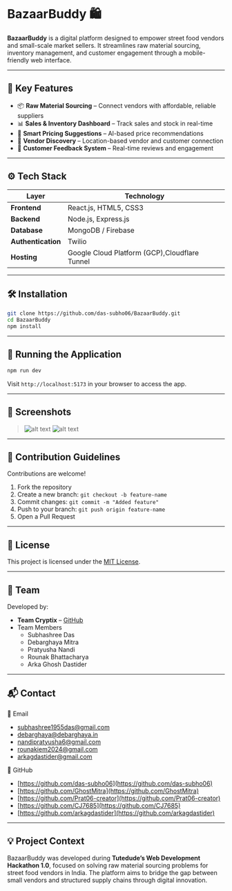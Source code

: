 # BazaarBuddy 🛍️

**BazaarBuddy** is a digital platform designed to empower street food vendors and small-scale market sellers. It streamlines raw material sourcing, inventory management, and customer engagement through a mobile-friendly web interface.

---

## 🌟 Key Features

- 📦 **Raw Material Sourcing** – Connect vendors with affordable, reliable suppliers
- 📊 **Sales & Inventory Dashboard** – Track sales and stock in real-time
- 🤖 **Smart Pricing Suggestions** – AI-based price recommendations
- 📍 **Vendor Discovery** – Location-based vendor and customer connection
- 💬 **Customer Feedback System** – Real-time reviews and engagement

---

## ⚙️ Tech Stack

| Layer         | Technology                        |
|---------------|------------------------------------|
| **Frontend**  | React.js, HTML5, CSS3              |
| **Backend**   | Node.js, Express.js                |
| **Database**  | MongoDB / Firebase                 |
| **Authentication** | Twilio                        |
| **Hosting**   | Google Cloud Platform (GCP),Cloudflare Tunnel |

---

## 🛠️ Installation

```bash
git clone https://github.com/das-subho06/BazaarBuddy.git
cd BazaarBuddy
npm install
```

---

## 🚀 Running the Application

```bash
npm run dev
```

Visit `http://localhost:5173` in your browser to access the app.

---

## 📸 Screenshots

> ![alt text](image.png) ![alt text](image-1.png)

---

## 🤝 Contribution Guidelines

Contributions are welcome!

1. Fork the repository
2. Create a new branch: `git checkout -b feature-name`
3. Commit changes: `git commit -m "Added feature"`
4. Push to your branch: `git push origin feature-name`
5. Open a Pull Request

---

## 📃 License

This project is licensed under the [MIT License](LICENSE).

---

## 👥 Team

Developed by:

- **Team Cryptix** – [GitHub](https://github.com/GhostMitra)
- Team Members
    - Subhashree Das
    - Debarghaya Mitra
    - Pratyusha Nandi
    - Rounak Bhattacharya
    - Arka Ghosh Dastider

---

## 📬 Contact

📧 Email
- subhashree1955das@gmail.com
- debarghaya@debarghaya.in
- nandipratyusha6@gmail.com
- rounakiem2024@gmail.com
- arkagdastider@gmail.com




🔗 GitHub
- [https://github.com/das-subho06](https://github.com/das-subho06)
- [https://github.com/GhostMitra](https://github.com/GhostMitra)
- [https://github.com/Prat06-creator](https://github.com/Prat06-creator)
- [https://github.com/CJ7685](https://github.com/CJ7685)
- [https://github.com/arkagdastider](https://github.com/arkagdastider)

---

## 💡 Project Context

BazaarBuddy was developed during **Tutedude’s Web Development Hackathon 1.0**, focused on solving raw material sourcing problems for street food vendors in India. The platform aims to bridge the gap between small vendors and structured supply chains through digital innovation.